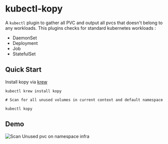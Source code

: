# kubectl-kopy

A `kubectl` plugin to gather all PVC and output all pvcs that doesn't belong to any workloads.
This plugins checks for standard kubernetes workloads : 
- DaemonSet
- Deployment
- Job
- StatefulSet


## Quick Start

Install kopy via [krew](https://krew.sigs.k8s.io/)

```
kubectl krew install kopy

# Scan for all unused volumes in current context and default namespace

kubectl kopy
```

## Demo

![Scan Unused pvc on namespace infra](assets/example-1.png)
